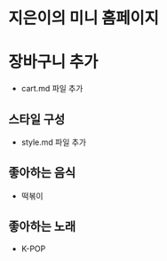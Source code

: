 # 지은이의 미니 홈페이지

# 장바구니 추가

- cart.md 파일 추가

## 스타일 구성

- style.md 파일 추가

## 좋아하는 음식

- 떡볶이

## 좋아하는 노래

- K-POP
